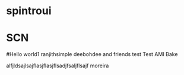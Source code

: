 # spintroui
# SCN
#Hello world1
ranjithsimple
deebohdee and friends
test
Test AMI Bake

alfjldsajlsajflasjflasjflsadjfsaljflsajf
moreira
